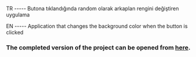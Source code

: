 TR ----- Butona tıklandığında random olarak arkaplan rengini değiştiren uygulama

EN ----- Application that changes the background color when the button is clicked

<h3> The completed version of the project can be opened from <a target="_blank" href="https://coruscating-dasik-e7ad2d.netlify.app"><b>here<b></a>.</h3>
